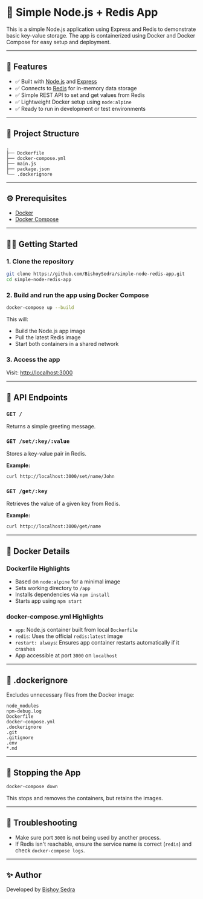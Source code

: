 # 🧠 Simple Node.js + Redis App

This is a simple Node.js application using Express and Redis to demonstrate basic key-value storage. The app is containerized using Docker and Docker Compose for easy setup and deployment.

---

## 🚀 Features

- ✅ Built with [Node.js](https://nodejs.org/) and [Express](https://expressjs.com/)
- ✅ Connects to [Redis](https://redis.io/) for in-memory data storage
- ✅ Simple REST API to set and get values from Redis
- ✅ Lightweight Docker setup using `node:alpine`
- ✅ Ready to run in development or test environments

---

## 📁 Project Structure

```
.
├── Dockerfile
├── docker-compose.yml
├── main.js
├── package.json
└── .dockerignore
```

---

## ⚙️ Prerequisites

- [Docker](https://www.docker.com/)
- [Docker Compose](https://docs.docker.com/compose/)

---

## 🧑‍💻 Getting Started

### 1. Clone the repository

```bash
git clone https://github.com/BishoySedra/simple-node-redis-app.git
cd simple-node-redis-app
```

### 2. Build and run the app using Docker Compose

```bash
docker-compose up --build
```

This will:
- Build the Node.js app image
- Pull the latest Redis image
- Start both containers in a shared network

### 3. Access the app

Visit: [http://localhost:3000](http://localhost:3000)

---

## 📡 API Endpoints

### `GET /`
Returns a simple greeting message.

### `GET /set/:key/:value`
Stores a key-value pair in Redis.

**Example:**
```bash
curl http://localhost:3000/set/name/John
```

### `GET /get/:key`
Retrieves the value of a given key from Redis.

**Example:**
```bash
curl http://localhost:3000/get/name
```

---

## 🐳 Docker Details

### Dockerfile Highlights
- Based on `node:alpine` for a minimal image
- Sets working directory to `/app`
- Installs dependencies via `npm install`
- Starts app using `npm start`

### docker-compose.yml Highlights
- `app`: Node.js container built from local `Dockerfile`
- `redis`: Uses the official `redis:latest` image
- `restart: always`: Ensures app container restarts automatically if it crashes
- App accessible at port `3000` on `localhost`

---

## 📂 .dockerignore

Excludes unnecessary files from the Docker image:

```text
node_modules
npm-debug.log
Dockerfile
docker-compose.yml
.dockerignore
.git
.gitignore
.env
*.md
```

---

## 🛑 Stopping the App

```bash
docker-compose down
```

This stops and removes the containers, but retains the images.

---

## 🧪 Troubleshooting

- Make sure port `3000` is not being used by another process.
- If Redis isn't reachable, ensure the service name is correct (`redis`) and check `docker-compose logs`.

---

## ✨ Author

Developed by [Bishoy Sedra](https://github.com/BishoySedra)

